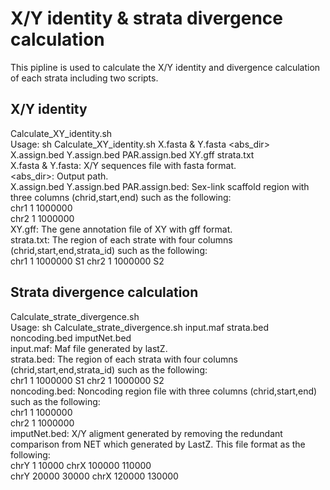 # X/Y identity & strata divergence calculation
This pipline is used to calculate the X/Y identity and divergence calculation of each strata including two scripts.  

## X/Y identity
Calculate_XY_identity.sh    
Usage: sh Calculate_XY_identity.sh X.fasta & Y.fasta <abs_dir> X.assign.bed Y.assign.bed PAR.assign.bed XY.gff strata.txt  
X.fasta & Y.fasta: X/Y sequences file with fasta format.  
<abs_dir>: Output path.  
X.assign.bed Y.assign.bed PAR.assign.bed: Sex-link scaffold region with three columns (chrid,start,end) such as the following:  
chr1  1 1000000  
chr2  1 1000000  
XY.gff: The gene annotation file of XY with gff format.  
strata.txt: The region of each strate with four columns (chrid,start,end,strata_id) such as the following:  
chr1  1 1000000 S1
chr2  1 1000000 S2  

## Strata divergence calculation
Calculate_strate_divergence.sh  
Usage: sh Calculate_strate_divergence.sh input.maf strata.bed noncoding.bed imputNet.bed  
input.maf: Maf file generated by lastZ.  
strata.bed: The region of each strata with four columns (chrid,start,end,strata_id) such as the following:  
chr1  1 1000000 S1
chr2  1 1000000 S2  
noncoding.bed: Noncoding region file with three columns (chrid,start,end) such as the following:    
chr1  1 1000000  
chr2  1 1000000  
imputNet.bed: X/Y aligment generated by removing the redundant comparison from NET which generated by LastZ. This file format as the following:  
chrY  1 10000 chrX  100000  110000  
chrY  20000 30000 chrX 120000 130000
